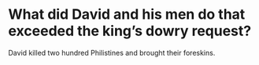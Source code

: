 # What did David and his men do that exceeded the king’s dowry request?

David killed two hundred Philistines and brought their foreskins.
